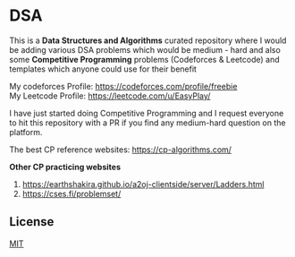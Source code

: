# DSA

This is a **Data Structures and Algorithms** curated repository where I would be adding various DSA problems which would be medium - hard and also some **Competitive Programming** problems 
(Codeforces & Leetcode) and templates which anyone could use for their benefit

My codeforces Profile: https://codeforces.com/profile/freebie <br>
My Leetcode Profile: https://leetcode.com/u/EasyPlay/

I have just started doing Competitive Programming and I request everyone to hit this repository with a PR if you find any medium-hard question on the platform.

The best CP reference websites: https://cp-algorithms.com/ <br>

**Other CP practicing websites**
1) https://earthshakira.github.io/a2oj-clientside/server/Ladders.html
2) https://cses.fi/problemset/

## License
[MIT](https://choosealicense.com/licenses/mit/)
